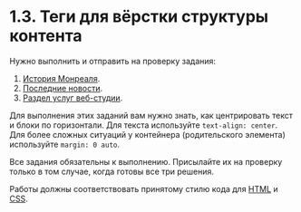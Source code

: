 # 1.3. Теги для вёрстки структуры контента

Нужно выполнить и отправить на проверку задания:

1. [История Монреаля](./markup).
2. [Последние новости](./latest-news).
3. [Раздел услуг веб-студии](./web-studio).

Для выполнения этих заданий вам нужно знать, как центрировать текст и блоки по горизонтали.
Для текста используйте `text-align: center`. 
Для более сложных ситуаций у контейнера (родительского элемента) используйте `margin: 0 auto`.

Все задания обязательны к выполнению. Присылайте их на проверку только в том случае, когда готовы все три решения.

Работы должны соответствовать принятому стилю кода для [HTML](https://github.com/netology-code/codestyle/tree/master/html) и [CSS](https://github.com/netology-code/codestyle/tree/master/css).
